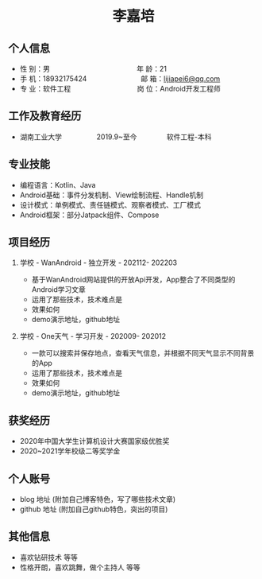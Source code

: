  <center>
     <h1>李嘉培</h1>
 </center>

## 个人信息 

* 性 别：男&emsp;&emsp;&emsp;&emsp;&emsp;&emsp;&emsp;&emsp;&emsp;&emsp;&emsp;&emsp;&ensp;年 龄：21  
* 手 机：18932175424&emsp;&emsp;&emsp;&emsp;&emsp;&emsp;&emsp;&ensp;    邮 箱：lijiapei6@qq.com    
* 专 业：软件工程 &emsp;&emsp;&emsp;&emsp;&emsp;&emsp;&emsp;&emsp;&emsp;     岗 位：Android开发工程师

## 工作及教育经历
       
* 湖南工业大学&emsp;&emsp;&emsp;&emsp;&emsp;2019.9~至今&emsp;&emsp;&emsp;&emsp; 软件工程-本科  

## 专业技能

* 编程语言：Kotlin、Java
* Android基础：事件分发机制、View绘制流程、Handle机制
* 设计模式：单例模式、责任链模式、观察者模式、工厂模式
* Android框架：部分Jatpack组件、Compose

## 项目经历

1. 学校 - WanAndroid - 独立开发 - 202112- 202203
    * 基于WanAndroid网站提供的开放Api开发，App整合了不同类型的Android学习文章
    * 运用了那些技术，技术难点是
    * 效果如何
    * demo演示地址，github地址 

2. 学校 - One天气 - 学习开发 - 202009- 202012
    * 一款可以搜索并保存地点，查看天气信息，并根据不同天气显示不同背景的App
    * 运用了那些技术，技术难点是
    * 效果如何
    * demo演示地址，github地址 

## 获奖经历
* 2020年中国大学生计算机设计大赛国家级优胜奖
* 2020~2021学年校级二等奖学金

## 个人账号 
* blog 地址 (附加自己博客特色，写了哪些技术文章)
* github 地址 (附加自己github特色，突出的项目)

## 其他信息 
* 喜欢钻研技术 等等
* 性格开朗，喜欢跳舞，做个主持人 等等 

